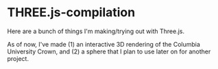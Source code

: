 # THREE.js-compilation
Here are a bunch of things I'm making/trying out with Three.js.

As of now, I've made (1) an interactive 3D rendering of the Columbia University Crown,
and (2) a sphere that I plan to use later on for another project.
